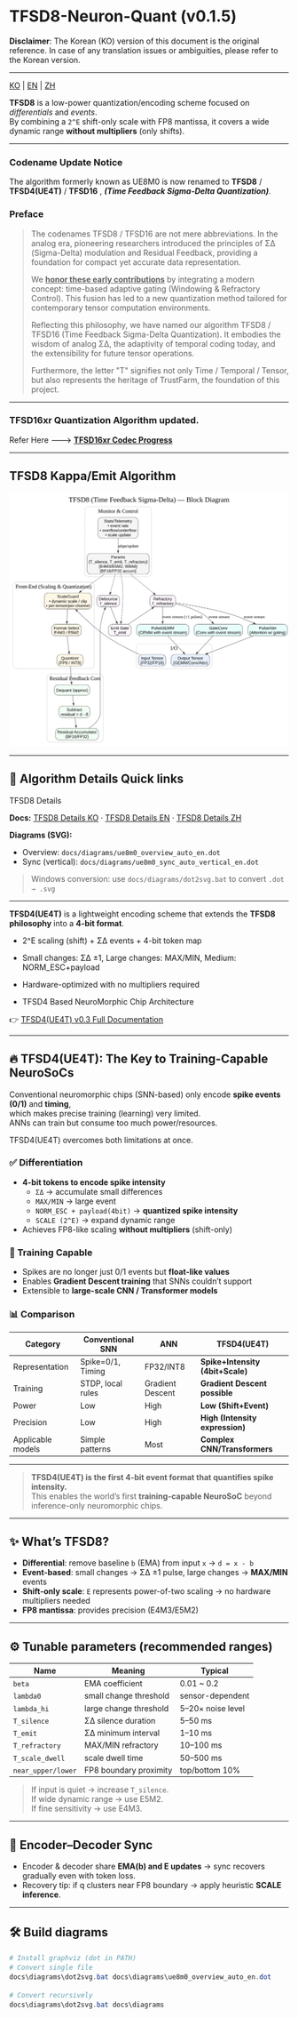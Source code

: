 # TFSD8-Neuron-Quant (v0.1.5)


**Disclaimer**: The Korean (KO) version of this document is the original reference. In case of any translation issues or ambiguities, please refer to the Korean version.

---

[KO](README.md) | [EN](README_en.md) | [ZH](README_zh.md)

**TFSD8** is a low-power quantization/encoding scheme focused on *differentials* and *events*.  
By combining a `2^E` shift-only scale with FP8 mantissa, it covers a wide dynamic range **without multipliers** (only shifts).

---

### Codename Update Notice

The algorithm formerly known as UE8M0
is now renamed to **TFSD8** / **TFSD4(UE4T)**  / **TFSD16** , ***(Time Feedback Sigma-Delta Quantization)***.

### Preface

> The codenames TFSD8 / TFSD16 are not mere abbreviations.
In the analog era, pioneering researchers introduced the principles of ΣΔ (Sigma-Delta) modulation and Residual Feedback,
providing a foundation for compact yet accurate data representation.
> 
> We <ins>**honor these early contributions**</ins> by integrating a modern concept:
time-based adaptive gating (Windowing & Refractory Control).
This fusion has led to a new quantization method tailored for contemporary tensor computation environments.
> 
> Reflecting this philosophy, we have named our algorithm TFSD8 / TFSD16 (Time Feedback Sigma-Delta Quantization).
It embodies the wisdom of analog ΣΔ, the adaptivity of temporal coding today, and the extensibility for future tensor operations.
> 
> Furthermore, the letter "T" signifies not only Time / Temporal / Tensor,
but also represents the heritage of TrustFarm, the foundation of this project.

--- 

### TFSD16xr Quantization Algorithm updated.

Refer Here --->  [**TFSD16xr Codec Progress**](docs/tfsd_quant/README_en.md)

--- 

## TFSD8 Kappa/Emit Algorithm

![TFSD8_block_diagram](TFSD8_block_diagram.svg)

---

## 🧭 Algorithm Details Quick links

TFSD8 Details 

**Docs:** [TFSD8 Details KO](docs/algorithm_full_ko.md) · [TFSD8 Details EN](docs/algorithm_full_en.md) · [TFSD8 Details ZH](docs/algorithm_full_zh.md)


**Diagrams (SVG):**  
- Overview: `docs/diagrams/ue8m0_overview_auto_en.dot`  
- Sync (vertical): `docs/diagrams/ue8m0_sync_auto_vertical_en.dot`  

> Windows conversion: use `docs/diagrams/dot2svg.bat` to convert `.dot → .svg`

---

**TFSD4(UE4T)** is a lightweight encoding scheme that extends the **TFSD8 philosophy** into a **4-bit format**.  
- 2^E scaling (shift) + ΣΔ events + 4-bit token map  
- Small changes: ΣΔ ±1, Large changes: MAX/MIN, Medium: NORM_ESC+payload  
- Hardware-optimized with no multipliers required  

- TFSD4 Based NeuroMorphic Chip Architecture
  
👉 [TFSD4(UE4T) v0.3 Full Documentation](docs/ue4t_format_v.0.3_en.md)

---

## 🔥 TFSD4(UE4T): The Key to Training-Capable NeuroSoCs

Conventional neuromorphic chips (SNN-based) only encode **spike events (0/1)** and **timing**,  
which makes precise training (learning) very limited.  
ANNs can train but consume too much power/resources.

TFSD4(UE4T) overcomes both limitations at once.

### ✅ Differentiation
- **4-bit tokens to encode spike intensity**
  - `ΣΔ` → accumulate small differences  
  - `MAX/MIN` → large event  
  - `NORM_ESC + payload(4bit)` → **quantized spike intensity**  
  - `SCALE (2^E)` → expand dynamic range  
- Achieves FP8-like scaling **without multipliers** (shift-only)

### 🧠 Training Capable
- Spikes are no longer just 0/1 events but **float-like values**  
- Enables **Gradient Descent training** that SNNs couldn’t support  
- Extensible to **large-scale CNN / Transformer models**

### 📊 Comparison
| Category | Conventional SNN | ANN | **TFSD4(UE4T)** |
|----------|------------------|-----|----------|
| Representation | Spike=0/1, Timing | FP32/INT8 | **Spike+Intensity (4bit+Scale)** |
| Training | STDP, local rules | Gradient Descent | **Gradient Descent possible** |
| Power | Low | High | **Low (Shift+Event)** |
| Precision | Low | High | **High (Intensity expression)** |
| Applicable models | Simple patterns | Most | **Complex CNN/Transformers** |

---

> **TFSD4(UE4T) is the first 4-bit event format that quantifies spike intensity.**  
> This enables the world’s first **training-capable NeuroSoC** beyond inference-only neuromorphic chips.

---

## ✨ What’s TFSD8?
- **Differential**: remove baseline `b` (EMA) from input `x` → `d = x - b`  
- **Event-based**: small changes → ΣΔ ±1 pulse, large changes → **MAX/MIN** events  
- **Shift-only scale**: `E` represents power-of-two scaling → no hardware multipliers needed  
- **FP8 mantissa**: provides precision (E4M3/E5M2)

---

## ⚙️ Tunable parameters (recommended ranges)
| Name | Meaning | Typical |
|---|---|---|
| `beta` | EMA coefficient | 0.01 ~ 0.2 |
| `lambda0` | small change threshold | sensor-dependent |
| `lambda_hi` | large change threshold | 5–20× noise level |
| `T_silence` | ΣΔ silence duration | 5–50 ms |
| `T_emit` | ΣΔ minimum interval | 1–10 ms |
| `T_refractory` | MAX/MIN refractory | 10–100 ms |
| `T_scale_dwell` | scale dwell time | 50–500 ms |
| `near_upper/lower` | FP8 boundary proximity | top/bottom 10% |

> If input is quiet → increase `T_silence`.  
> If wide dynamic range → use E5M2.  
> If fine sensitivity → use E4M3.

---

## 🔁 Encoder–Decoder Sync
- Encoder & decoder share **EMA(b) and E updates** → sync recovers gradually even with token loss.  
- Recovery tip: if q clusters near FP8 boundary → apply heuristic **SCALE inference**.

---

## 🛠️ Build diagrams
```powershell
# Install graphviz (dot in PATH)
# Convert single file
docs\diagrams\dot2svg.bat docs\diagrams\ue8m0_overview_auto_en.dot

# Convert recursively
docs\diagrams\dot2svg.bat docs\diagrams
